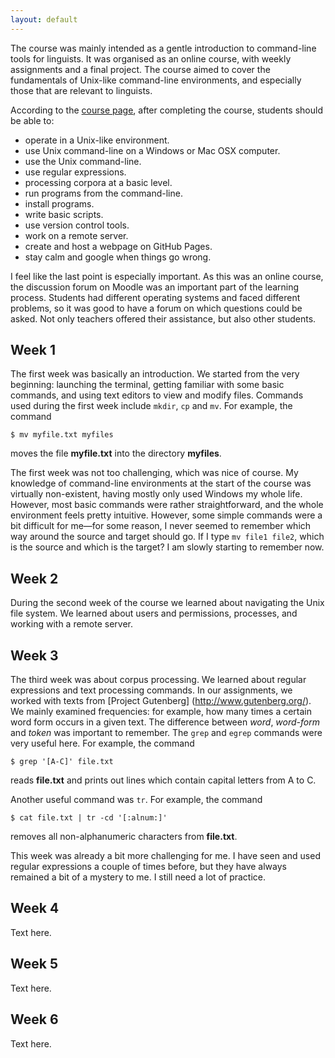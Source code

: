 ```yaml
---
layout: default
---
```


The course was mainly intended as a gentle introduction to command-line tools for linguists.
It was organised as an online course, with weekly assignments and a final project.
The course aimed to cover the fundamentals of Unix-like command-line environments, and
especially those that are relevant to linguists.

According to the [course page](https://courses.helsinki.fi/en/kik-lg218/126710126),
after completing the course, students should be able to:

- operate in a Unix-like environment.
- use Unix command-line on a Windows or Mac OSX computer.
- use the Unix command-line.
- use regular expressions.
- processing corpora at a basic level.
- run programs from the command-line.
- install programs.
- write basic scripts.
- use version control tools.
- work on a remote server.
- create and host a webpage on GitHub Pages.
- stay calm and google when things go wrong.

I feel like the last point is especially important. As this was an online course,
the discussion forum on Moodle was an important part of the learning process.
Students had different operating systems and faced different problems,
so it was good to have a forum on which questions could be asked.
Not only teachers offered their assistance, but also other students.


## Week 1

The first week was basically an introduction. We started from the very beginning:
launching the terminal, getting familiar with some basic commands, and using text
editors to view and modify files. Commands used during the first week include
`mkdir`, `cp` and `mv`. For example, the command

```
$ mv myfile.txt myfiles
```

moves the file **myfile.txt** into the directory **myfiles**.

The first week was not too challenging, which was nice of course. My knowledge of
command-line environments at the start of the course was virtually non-existent,
having mostly only used Windows my whole life. However, most basic commands were
rather straightforward, and the whole environment feels pretty intuitive. However,
some simple commands were a bit difficult for me—for some reason, I never seemed
to remember which way around the source and target should go. If I type
`mv file1 file2`, which is the source and which is the target? I am slowly
starting to remember now.


## Week 2

During the second week of the course we learned about navigating the Unix file system.
We learned about users and permissions, processes, and working with a remote server.


## Week 3

The third week was about corpus processing. We learned about regular expressions and
text processing commands. In our assignments, we worked with texts from [Project Gutenberg]
(http://www.gutenberg.org/). We mainly examined frequencies: for example, how many times a
certain word form occurs in a given text. The difference between *word*, *word-form* and
*token* was important to remember. The `grep` and `egrep` commands were very useful here.
For example, the command

```
$ grep '[A-C]' file.txt
```

reads **file.txt** and prints out lines which contain capital letters from A to C.

Another useful command was ``tr``. For example, the command

```
$ cat file.txt | tr -cd '[:alnum:]'
```

removes all non-alphanumeric characters from **file.txt**.

This week was already a bit more challenging for me. I have seen and used regular
expressions a couple of times before, but they have always remained a bit of a mystery
to me. I still need a lot of practice.


## Week 4

Text here.

## Week 5

Text here.

## Week 6

Text here.
